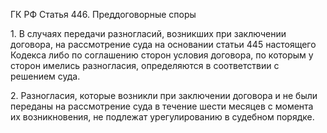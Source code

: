 ГК РФ Статья 446. Преддоговорные споры

1\. В случаях передачи разногласий, возникших при заключении договора, на рассмотрение суда на основании статьи 445 настоящего Кодекса либо по соглашению сторон условия договора, по которым у сторон имелись разногласия, определяются в соответствии с решением суда.

2\. Разногласия, которые возникли при заключении договора и не были переданы на рассмотрение суда в течение шести месяцев с момента их возникновения, не подлежат урегулированию в судебном порядке.
